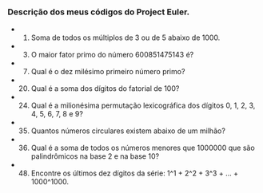 ### Descrição dos meus códigos do Project Euler.

-  1. Soma de todos os múltiplos de 3 ou de 5 abaixo de 1000.
-  3. O maior fator primo do número 600851475143 é?
-  7. Qual é o dez milésimo primeiro número primo?
- 20. Qual é a soma dos dígitos do fatorial de 100?
- 24. Qual é a milionésima permutação lexicográfica dos dígitos 0, 1, 2, 3, 4, 5, 6, 7, 8 e 9?
- 35. Quantos números circulares existem abaixo de um milhão?
- 36. Qual é a soma de todos os números menores que 1000000 que são palindrômicos na base 2 e na base 10?
- 48. Encontre os últimos dez dígitos da série: 1^1 + 2^2 + 3^3 + ... + 1000^1000.
